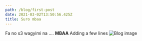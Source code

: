 ```yaml
---
path: /blog/first-post
date: 2021-03-02T13:50:56.425Z
title: Suro mbaa
---
```

Fa no s3 wagyimi na .... **MBAA**
Adding a few lines
![Blog image](https://www.economist.com/img/b/1000/563/90/sites/default/files/images/print-edition/20200328_SRP094_0.jpg)
